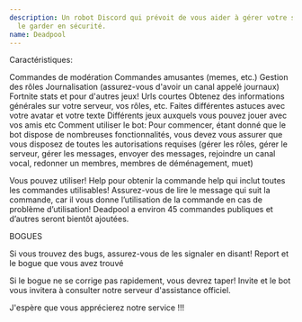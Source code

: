 ```yaml
---
description: Un robot Discord qui prévoit de vous aider à gérer votre serveur Discord et à
  le garder en sécurité.
name: Deadpool
---
```


Caractéristiques:

Commandes de modération
Commandes amusantes (memes, etc.)
Gestion des rôles
Journalisation (assurez-vous d'avoir un canal appelé journaux)
Fortnite stats et pour d'autres jeux!
Urls courtes
Obtenez des informations générales sur votre serveur, vos rôles, etc.
Faites différentes astuces avec votre avatar et votre texte
Différents jeux auxquels vous pouvez jouer avec vos amis
etc
Comment utiliser le bot: Pour commencer, étant donné que le bot dispose de nombreuses fonctionnalités, vous devez vous assurer que vous disposez de toutes les autorisations requises (gérer les rôles, gérer le serveur, gérer les messages, envoyer des messages, rejoindre un canal vocal, redonner un membres, membres de déménagement, muet)

Vous pouvez utiliser! Help pour obtenir la commande help qui inclut toutes les commandes utilisables! Assurez-vous de lire le message qui suit la commande, car il vous donne l’utilisation de la commande en cas de problème d’utilisation! Deadpool a environ 45 commandes publiques et d’autres seront bientôt ajoutées.

BOGUES

Si vous trouvez des bugs, assurez-vous de les signaler en disant! Report et le bogue que vous avez trouvé

Si le bogue ne se corrige pas rapidement, vous devrez taper! Invite et le bot vous invitera à consulter notre serveur d'assistance officiel.

J'espère que vous apprécierez notre service !!!
